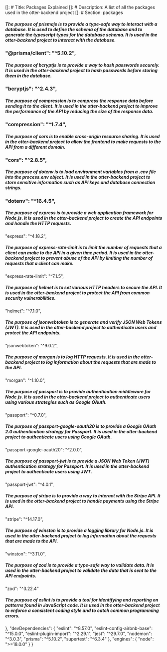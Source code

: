 []: # Title: Packages Explained
[]: # Description: A list of all the packages used in the otter-backend project
[]: # Section: packages

##### The purpose of prismajs is to provide a type-safe way to interact with a database. It is used to define the schema of the database and to generate the typescript types for the database schema. It is used in the otter-backend project to interact with the database.
### "@prisma/client": "^5.10.2",
##### The purpose of bcryptjs is to provide a way to hash passwords securely. It is used in the otter-backend project to hash passwords before storing them in the database.
### "bcryptjs": "^2.4.3",
##### The purpose of compression is to compress the response data before sending it to the client. It is used in the otter-backend project to improve the performance of the API by reducing the size of the response data.
### "compression": "^1.7.4",
##### The purpose of cors is to enable cross-origin resource sharing. It is used in the otter-backend project to allow the frontend to make requests to the API from a different domain.
### "cors": "^2.8.5",
##### The purpose of dotenv is to load environment variables from a .env file into the process.env object. It is used in the otter-backend project to store sensitive information such as API keys and database connection strings.
### "dotenv": "^16.4.5",
##### The purpose of express is to provide a web application framework for Node.js. It is used in the otter-backend project to create the API endpoints and handle the HTTP requests.
"express": "^4.18.2",
##### The purpose of express-rate-limit is to limit the number of requests that a client can make to the API in a given time period. It is used in the otter-backend project to prevent abuse of the API by limiting the number of requests that a client can make.
"express-rate-limit": "^7.1.5",
##### The purpose of helmet is to set various HTTP headers to secure the API. It is used in the otter-backend project to protect the API from common security vulnerabilities.
"helmet": "^7.1.0",
##### The purpose of jsonwebtoken is to generate and verify JSON Web Tokens (JWT). It is used in the otter-backend project to authenticate users and protect the API endpoints.
"jsonwebtoken": "^9.0.2",
##### The purpose of morgan is to log HTTP requests. It is used in the otter-backend project to log information about the requests that are made to the API.
"morgan": "^1.10.0",
##### The purpose of passport is to provide authentication middleware for Node.js. It is used in the otter-backend project to authenticate users using various strategies such as Google OAuth.
"passport": "^0.7.0",
##### The purpose of passport-google-oauth20 is to provide a Google OAuth 2.0 authentication strategy for Passport. It is used in the otter-backend project to authenticate users using Google OAuth.
"passport-google-oauth20": "^2.0.0",
##### The purpose of passport-jwt is to provide a JSON Web Token (JWT) authentication strategy for Passport. It is used in the otter-backend project to authenticate users using JWT.
"passport-jwt": "^4.0.1",
##### The purpose of stripe is to provide a way to interact with the Stripe API. It is used in the otter-backend project to handle payments using the Stripe API.
"stripe": "^14.17.0",
##### The purpose of winston is to provide a logging library for Node.js. It is used in the otter-backend project to log information about the requests that are made to the API.
"winston": "^3.11.0",
##### The purpose of zod is to provide a type-safe way to validate data. It is used in the otter-backend project to validate the data that is sent to the API endpoints.
"zod": "^3.22.4"
##### The purpose of eslint is to provide a tool for identifying and reporting on patterns found in JavaScript code. It is used in the otter-backend project to enforce a consistent coding style and to catch common programming errors.
},
"devDependencies": {
"eslint": "^8.57.0",
"eslint-config-airbnb-base": "^15.0.0",
"eslint-plugin-import": "^2.29.1",
"jest": "^29.7.0",
"nodemon": "^3.0.3",
"prisma": "^5.10.2",
"supertest": "^6.3.4"
},
"engines": {
"node": ">=18.0.0"
}
}
